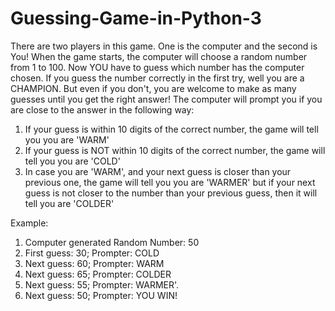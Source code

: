 # Guessing-Game-in-Python-3
There are two players in this game. One is the computer and the second is You! When the game starts, the computer will choose a random number from 1 to 100. Now YOU have to guess which number has the computer chosen. If you guess the number correctly in the first try, well you are a CHAMPION. But even if you don't, you are welcome to make as many guesses until you get the right answer! The computer will prompt you if you are close to the answer in the following way:

1. If your guess is within 10 digits of the correct number, the game will tell you you are 'WARM'
2. If your guess is NOT within 10 digits of the correct number, the game will tell you you are 'COLD'
3. In case you are 'WARM', and your next guess is closer than your previous one, the game will tell you you are 'WARMER' but if your next guess is not closer to the number than your previous guess, then it will tell you are 'COLDER'

Example: 

1. Computer generated Random Number: 50
2. First guess: 30; Prompter: COLD
3. Next guess: 60; Prompter: WARM
4. Next guess: 65; Prompter: COLDER 
5. Next guess: 55; Prompter: WARMER'. 
6. Next guess: 50; Prompter: YOU WIN!
